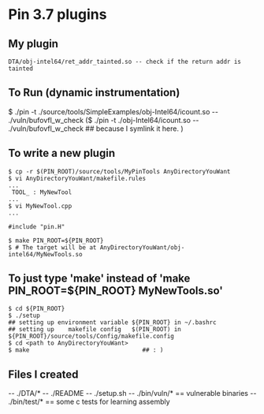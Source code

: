 # Pin 3.7 plugins
## My plugin 
    
    DTA/obj-intel64/ret_addr_tainted.so -- check if the return addr is tainted 



## To Run (dynamic instrumentation)

$ ./pin -t ./source/tools/SimpleExamples/obj-Intel64/icount.so -- ./vuln/bufovfl_w_check
   ($ ./pin -t ./obj-Intel64/icount.so -- ./vuln/bufovfl_w_check ## because I symlink it here. ) 



## To write a new plugin




```
$ cp -r $(PIN_ROOT)/source/tools/MyPinTools AnyDirectoryYouWant
$ vi AnyDirectoryYouWant/makefile.rules
...
 TOOL_ : MyNewTool
...
$ vi MyNewTool.cpp
...

#include "pin.H"

$ make PIN_ROOT=${PIN_ROOT} 
$ # The target will be at AnyDirectoryYouWant/obj-intel64/MyNewTools.so
```



## To just type 'make' instead of 'make PIN_ROOT=${PIN_ROOT} MyNewTools.so'


```
$ cd ${PIN_ROOT}
$ ./setup
## setting up environment variable ${PIN_ROOT} in ~/.bashrc
## setting up    makefile config   $(PIN_ROOT) in ${PIN_ROOT}/source/tools/Config/makefile.config
$ cd <path to AnyDirectoryYouWant>
$ make                                ## : )
```



## Files I created

-- ./DTA/*
-- ./README
-- ./setup.sh
-- ./bin/vuln/*              == vulnerable binaries
-- ./bin/test/*              == some c tests for learning assembly

